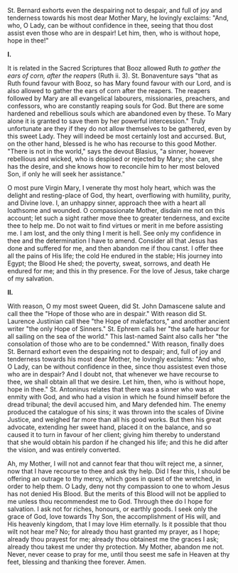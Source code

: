 
St. Bernard exhorts even the despairing not to despair, and full of joy and tenderness towards his most dear Mother Mary, he lovingly exclaims: \"And, who, O Lady, can be without confidence in thee, seeing that thou dost assist even those who are in despair! Let him, then, who is without hope, hope in thee!\"

**I\.**

It is related in the Sacred Scriptures that Booz allowed Ruth *to gather the ears of corn, after the reapers* (Ruth ii. 3). St. Bonaventure says \"that as Ruth found favour with Booz, so has Mary found favour with our Lord, and is also allowed to gather the ears of corn after the reapers. The reapers followed by Mary are all evangelical labourers, missionaries, preachers, and confessors, who are constantly reaping souls for God. But there are some hardened and rebellious souls which are abandoned even by these. To Mary alone it is granted to save them by her powerful intercession.\" Truly unfortunate are they if they do not allow themselves to be gathered, even by this sweet Lady. They will indeed be most certainly lost and accursed. But, on the other hand, blessed is he who has recourse to this good Mother. \"There is not in the world,\" says the devout Blasius, \"a sinner, however rebellious and wicked, who is despised or rejected by Mary; she can, she has the desire, and she knows how to reconcile him to her most beloved Son, if only he will seek her assistance.\"

O most pure Virgin Mary, I venerate thy most holy heart, which was the delight and resting-place of God, thy heart, overflowing with humility, purity, and Divine love. I, an unhappy sinner, approach thee with a heart all loathsome and wounded. O compassionate Mother, disdain me not on this account; let such a sight rather move thee to greater tenderness, and excite thee to help me. Do not wait to find virtues or merit in me before assisting me. I am lost, and the only thing I merit is hell. See only my confidence in thee and the determination I have to amend. Consider all that Jesus has done and suffered for me, and then abandon me if thou canst. I offer thee all the pains of His life; the cold He endured in the stable; His journey into Egypt; the Blood He shed; the poverty, sweat, sorrows, and death He endured for me; and this in thy presence. For the love of Jesus, take charge of my salvation.

**II\.**

With reason, O my most sweet Queen, did St. John Damascene salute and call thee the \"Hope of those who are in despair.\" With reason did St. Laurence Justinian call thee \"the Hope of malefactors,\" and another ancient writer \"the only Hope of Sinners.\" St. Ephrem calls her \"the safe harbour for all sailing on the sea of the world.\" This last-named Saint also calls her \"the consolation of those who are to be condemned.\" With reason, finally does St. Bernard exhort even the despairing not to despair; and, full of joy and tenderness towards his most dear Mother, he lovingly exclaims: \"And who, O Lady, can be without confidence in thee, since thou assistest even those who are in despair? And I doubt not, that whenever we have recourse to thee, we shall obtain all that we desire. Let him, then, who is without hope, hope in thee.\" St. Antoninus relates that there was a sinner who was at enmity with God, and who had a vision in which he found himself before the dread tribunal; the devil accused him, and Mary defended him. The enemy produced the catalogue of his sins; it was thrown into the scales of Divine Justice, and weighed far more than all his good works. But then his great advocate, extending her sweet hand, placed it on the balance, and so caused it to turn in favour of her client; giving him thereby to understand that she would obtain his pardon if he changed his life; and this he did after the vision, and was entirely converted.

Ah, my Mother, I will not and cannot fear that thou wilt reject me, a sinner, now that I have recourse to thee and ask thy help. Did I fear this, I should be offering an outrage to thy mercy, which goes in quest of the wretched, in order to help them. O Lady, deny not thy compassion to one to whom Jesus has not denied His Blood. But the merits of this Blood will not be applied to me unless thou recommendest me to God. Through thee do I hope for salvation. I ask not for riches, honours, or earthly goods. I seek only the grace of God, love towards Thy Son, the accomplishment of His will, and His heavenly kingdom, that I may love Him eternally. Is it possible that thou wilt not hear me? No; for already thou hast granted my prayer, as I hope; already thou prayest for me; already thou obtainest me the graces I ask; already thou takest me under thy protection. My Mother, abandon me not. Never, never cease to pray for me, until thou seest me safe in Heaven at thy feet, blessing and thanking thee forever. Amen.

